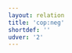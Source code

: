 ```yaml
---
layout: relation
title: 'cop:neg'
shortdef: ''
udver: '2'
---
```

<!-- Interlanguage links updated Út zář 29 18:41:16 CEST 2020 -->
